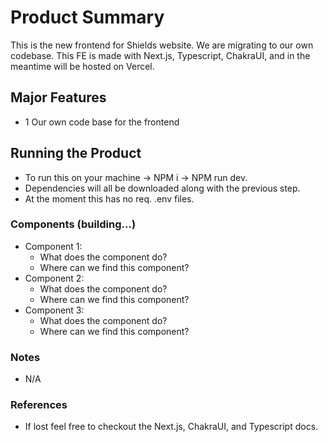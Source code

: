 # Product Summary

This is the new frontend for Shields website. We are migrating to our own codebase. This FE is made with Next.js, Typescript, ChakraUI, and in the meantime will be hosted on Vercel.

## Major Features
- 1 Our own code base for the frontend

## Running the Product
- To run this on your machine -> NPM i -> NPM run dev.
- Dependencies will all be downloaded along with the previous step.
- At the moment this has no req. .env files.

### Components (building...)
- Component 1:
  - What does the component do?
  - Where can we find this component?
- Component 2:
  - What does the component do?
  - Where can we find this component?
- Component 3:
  - What does the component do?
  - Where can we find this component?

### Notes
- N/A 

### References
- If lost feel free to checkout the Next.js, ChakraUI, and Typescript docs.
